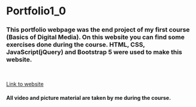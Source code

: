 ﻿# Portfolio1_0
<h3>This portfolio webpage was the end project of my first course (Basics of Digital Media). On this website you can find some exercises done during the course. HTML, CSS, JavaScript(jQuery) and Bootstrap 5 were used to make this website.</h3></br>

<a href="https://roniakiola.github.io/">Link to website</a></br>

<h4>All video and picture material are taken by me during the course.</h4>
